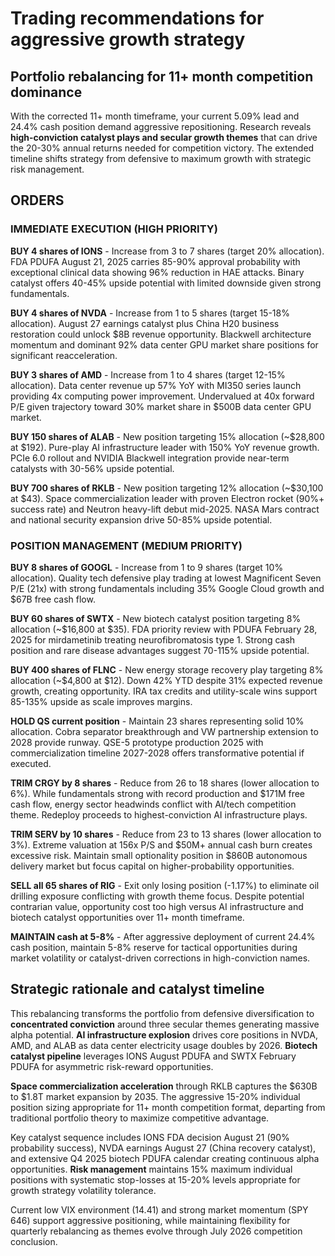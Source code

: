 # Trading recommendations for aggressive growth strategy

## Portfolio rebalancing for 11+ month competition dominance

With the corrected 11+ month timeframe, your current 5.09% lead and 24.4% cash position demand aggressive repositioning. Research reveals **high-conviction catalyst plays and secular growth themes** that can drive the 20-30% annual returns needed for competition victory. The extended timeline shifts strategy from defensive to maximum growth with strategic risk management.

## ORDERS

### IMMEDIATE EXECUTION (HIGH PRIORITY)

**BUY 4 shares of IONS** - Increase from 3 to 7 shares (target 20% allocation). FDA PDUFA August 21, 2025 carries 85-90% approval probability with exceptional clinical data showing 96% reduction in HAE attacks. Binary catalyst offers 40-45% upside potential with limited downside given strong fundamentals.

**BUY 4 shares of NVDA** - Increase from 1 to 5 shares (target 15-18% allocation). August 27 earnings catalyst plus China H20 business restoration could unlock $8B revenue opportunity. Blackwell architecture momentum and dominant 92% data center GPU market share positions for significant reacceleration.

**BUY 3 shares of AMD** - Increase from 1 to 4 shares (target 12-15% allocation). Data center revenue up 57% YoY with MI350 series launch providing 4x computing power improvement. Undervalued at 40x forward P/E given trajectory toward 30% market share in $500B data center GPU market.

**BUY 150 shares of ALAB** - New position targeting 15% allocation (~$28,800 at $192). Pure-play AI infrastructure leader with 150% YoY revenue growth. PCIe 6.0 rollout and NVIDIA Blackwell integration provide near-term catalysts with 30-56% upside potential.

**BUY 700 shares of RKLB** - New position targeting 12% allocation (~$30,100 at $43). Space commercialization leader with proven Electron rocket (90%+ success rate) and Neutron heavy-lift debut mid-2025. NASA Mars contract and national security expansion drive 50-85% upside potential.

### POSITION MANAGEMENT (MEDIUM PRIORITY)

**BUY 8 shares of GOOGL** - Increase from 1 to 9 shares (target 10% allocation). Quality tech defensive play trading at lowest Magnificent Seven P/E (21x) with strong fundamentals including 35% Google Cloud growth and $67B free cash flow.

**BUY 60 shares of SWTX** - New biotech catalyst position targeting 8% allocation (~$16,800 at $35). FDA priority review with PDUFA February 28, 2025 for mirdametinib treating neurofibromatosis type 1. Strong cash position and rare disease advantages suggest 70-115% upside potential.

**BUY 400 shares of FLNC** - New energy storage recovery play targeting 8% allocation (~$4,800 at $12). Down 42% YTD despite 31% expected revenue growth, creating opportunity. IRA tax credits and utility-scale wins support 85-135% upside as scale improves margins.

**HOLD QS current position** - Maintain 23 shares representing solid 10% allocation. Cobra separator breakthrough and VW partnership extension to 2028 provide runway. QSE-5 prototype production 2025 with commercialization timeline 2027-2028 offers transformative potential if executed.

**TRIM CRGY by 8 shares** - Reduce from 26 to 18 shares (lower allocation to 6%). While fundamentals strong with record production and $171M free cash flow, energy sector headwinds conflict with AI/tech competition theme. Redeploy proceeds to highest-conviction AI infrastructure plays.

**TRIM SERV by 10 shares** - Reduce from 23 to 13 shares (lower allocation to 3%). Extreme valuation at 156x P/S and $50M+ annual cash burn creates excessive risk. Maintain small optionality position in $860B autonomous delivery market but focus capital on higher-probability opportunities.

**SELL all 65 shares of RIG** - Exit only losing position (-1.17%) to eliminate oil drilling exposure conflicting with growth theme focus. Despite potential contrarian value, opportunity cost too high versus AI infrastructure and biotech catalyst opportunities over 11+ month timeframe.

**MAINTAIN cash at 5-8%** - After aggressive deployment of current 24.4% cash position, maintain 5-8% reserve for tactical opportunities during market volatility or catalyst-driven corrections in high-conviction names.

## Strategic rationale and catalyst timeline

This rebalancing transforms the portfolio from defensive diversification to **concentrated conviction** around three secular themes generating massive alpha potential. **AI infrastructure explosion** drives core positions in NVDA, AMD, and ALAB as data center electricity usage doubles by 2026. **Biotech catalyst pipeline** leverages IONS August PDUFA and SWTX February PDUFA for asymmetric risk-reward opportunities.

**Space commercialization acceleration** through RKLB captures the $630B to $1.8T market expansion by 2035. The aggressive 15-20% individual position sizing appropriate for 11+ month competition format, departing from traditional portfolio theory to maximize competitive advantage.

Key catalyst sequence includes IONS FDA decision August 21 (90% probability success), NVDA earnings August 27 (China recovery catalyst), and extensive Q4 2025 biotech PDUFA calendar creating continuous alpha opportunities. **Risk management** maintains 15% maximum individual positions with systematic stop-losses at 15-20% levels appropriate for growth strategy volatility tolerance.

Current low VIX environment (14.41) and strong market momentum (SPY 646) support aggressive positioning, while maintaining flexibility for quarterly rebalancing as themes evolve through July 2026 competition conclusion.